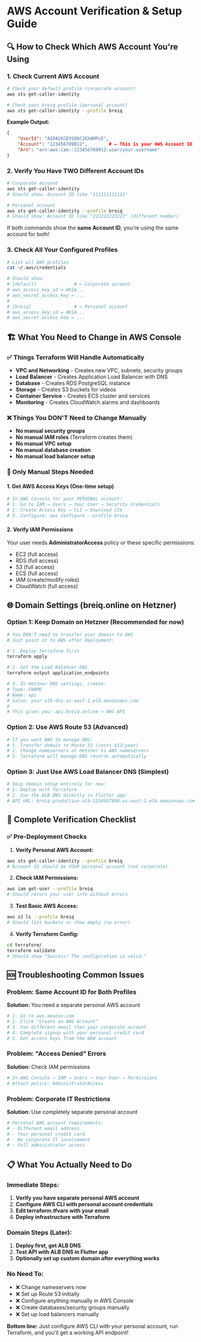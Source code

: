# AWS Account Verification & Setup Guide

## 🔍 How to Check Which AWS Account You're Using

### 1. Check Current AWS Account
```bash
# Check your default profile (corporate account)
aws sts get-caller-identity

# Check your breiq profile (personal account)
aws sts get-caller-identity --profile breiq
```

**Example Output:**
```json
{
    "UserId": "AIDACKCEVSQ6C2EXAMPLE",
    "Account": "123456789012",        # ← This is your AWS Account ID
    "Arn": "arn:aws:iam::123456789012:user/your-username"
}
```

### 2. Verify You Have TWO Different Account IDs
```bash
# Corporate account
aws sts get-caller-identity
# Should show: Account ID like "111111111111"

# Personal account  
aws sts get-caller-identity --profile breiq
# Should show: Account ID like "222222222222" (different number)
```

If both commands show the **same Account ID**, you're using the same account for both!

### 3. Check All Your Configured Profiles
```bash
# List all AWS profiles
cat ~/.aws/credentials

# Should show:
# [default]              # ← Corporate account
# aws_access_key_id = AKIA...
# aws_secret_access_key = ...
#
# [breiq]                # ← Personal account  
# aws_access_key_id = AKIA...
# aws_secret_access_key = ...
```

## 🏗️ What You Need to Change in AWS Console

### ✅ Things Terraform Will Handle Automatically
- **VPC and Networking** - Creates new VPC, subnets, security groups
- **Load Balancer** - Creates Application Load Balancer with DNS
- **Database** - Creates RDS PostgreSQL instance
- **Storage** - Creates S3 buckets for videos
- **Container Service** - Creates ECS cluster and services
- **Monitoring** - Creates CloudWatch alarms and dashboards

### ❌ Things You DON'T Need to Change Manually
- **No manual security groups**
- **No manual IAM roles** (Terraform creates them)
- **No manual VPC setup**
- **No manual database creation**
- **No manual load balancer setup**

### 🔧 Only Manual Steps Needed

#### 1. Get AWS Access Keys (One-time setup)
```bash
# In AWS Console for your PERSONAL account:
# 1. Go to IAM → Users → Your User → Security Credentials
# 2. Create Access Key → CLI → Download CSV
# 3. Configure: aws configure --profile breiq
```

#### 2. Verify IAM Permissions
Your user needs **AdministratorAccess** policy or these specific permissions:
- EC2 (full access)
- RDS (full access)  
- S3 (full access)
- ECS (full access)
- IAM (create/modify roles)
- CloudWatch (full access)

## 🌐 Domain Settings (breiq.online on Hetzner)

### Option 1: Keep Domain on Hetzner (Recommended for now)
```bash
# You DON'T need to transfer your domain to AWS
# Just point it to AWS after deployment:

# 1. Deploy Terraform first
terraform apply

# 2. Get the Load Balancer DNS
terraform output application_endpoints

# 3. In Hetzner DNS settings, create:
# Type: CNAME
# Name: api
# Value: your-alb-dns.us-east-1.elb.amazonaws.com
# 
# This gives you: api.breiq.online → AWS API
```

### Option 2: Use AWS Route 53 (Advanced)
```bash
# If you want AWS to manage DNS:
# 1. Transfer domain to Route 53 (costs $12/year)
# 2. Change nameservers at Hetzner to AWS nameservers
# 3. Terraform will manage DNS records automatically
```

### Option 3: Just Use AWS Load Balancer DNS (Simplest)
```bash
# Skip domain setup entirely for now:
# 1. Deploy with Terraform
# 2. Use the ALB DNS directly in Flutter app:
# API URL: breiq-production-alb-1234567890.us-east-1.elb.amazonaws.com
```

## 🚀 Complete Verification Checklist

### ✅ Pre-Deployment Checks

1. **Verify Personal AWS Account:**
```bash
aws sts get-caller-identity --profile breiq
# Account ID should be YOUR personal account (not corporate)
```

2. **Check IAM Permissions:**
```bash
aws iam get-user --profile breiq
# Should return your user info without errors
```

3. **Test Basic AWS Access:**
```bash
aws s3 ls --profile breiq
# Should list buckets or show empty (no error)
```

4. **Verify Terraform Config:**
```bash
cd terraform/
terraform validate
# Should show "Success! The configuration is valid."
```

## 🆘 Troubleshooting Common Issues

### Problem: Same Account ID for Both Profiles
**Solution:** You need a separate personal AWS account
```bash
# 1. Go to aws.amazon.com
# 2. Click "Create an AWS Account" 
# 3. Use different email than your corporate account
# 4. Complete signup with your personal credit card
# 5. Get access keys from the NEW account
```

### Problem: "Access Denied" Errors
**Solution:** Check IAM permissions
```bash
# In AWS Console → IAM → Users → Your User → Permissions
# Attach policy: AdministratorAccess
```

### Problem: Corporate IT Restrictions
**Solution:** Use completely separate personal account
```bash
# Personal AWS account requirements:
# - Different email address
# - Your personal credit card  
# - No corporate IT involvement
# - Full administrator access
```

## 📋 What You Actually Need to Do

### Immediate Steps:
1. **Verify you have separate personal AWS account**
2. **Configure AWS CLI with personal account credentials**
3. **Edit terraform.tfvars with your email**
4. **Deploy infrastructure with Terraform**

### Domain Steps (Later):
1. **Deploy first, get ALB DNS**  
2. **Test API with ALB DNS in Flutter app**
3. **Optionally set up custom domain after everything works**

### No Need To:
- ❌ Change nameservers now
- ❌ Set up Route 53 initially  
- ❌ Configure anything manually in AWS Console
- ❌ Create databases/security groups manually
- ❌ Set up load balancers manually

**Bottom line:** Just configure AWS CLI with your personal account, run Terraform, and you'll get a working API endpoint!